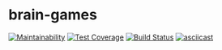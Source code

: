 # brain-games
[![Maintainability](https://api.codeclimate.com/v1/badges/24b2f5f7a9009a796369/maintainability)](https://codeclimate.com/github/quasko/project-lvl1-s412/maintainability)
[![Test Coverage](https://api.codeclimate.com/v1/badges/24b2f5f7a9009a796369/test_coverage)](https://codeclimate.com/github/quasko/project-lvl1-s412/test_coverage)
[![Build Status](https://travis-ci.org/quasko/project-lvl1-s412.svg?branch=master)](https://travis-ci.org/quasko/project-lvl1-s412)
[![asciicast](https://asciinema.org/a/Cv4fKk83pp2mhCAbqnD8x3Ocz.svg)](https://asciinema.org/a/Cv4fKk83pp2mhCAbqnD8x3Ocz)